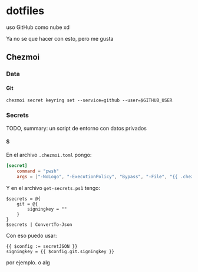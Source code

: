 # dotfiles

uso GitHub como nube xd

Ya no se que hacer con esto, pero me gusta

## Chezmoi

### Data

#### Git

```pwsh
chezmoi secret keyring set --service=github --user=$GITHUB_USER
```

### Secrets

TODO, summary: un script de entorno con datos privados
#### S
En el archivo `.chezmoi.toml` pongo:

```toml
[secret]
    command = "pwsh"
    args = ["-NoLogo", "-ExecutionPolicy", "Bypass", "-File", "{{ .chezmoi.homeDir }}/secrets/get-secrets.ps1"]
```

Y en el archivo `get-secrets.ps1` tengo:
```pwsh
$secrets = @{
	git = @{
		signingkey = ""
	}
}
$secrets | ConvertTo-Json
```
Con eso puedo usar:
```pwsh
{{ $config := secretJSON }}
signingkey = {{ $config.git.signingkey }}
```
por ejemplo. o alg
